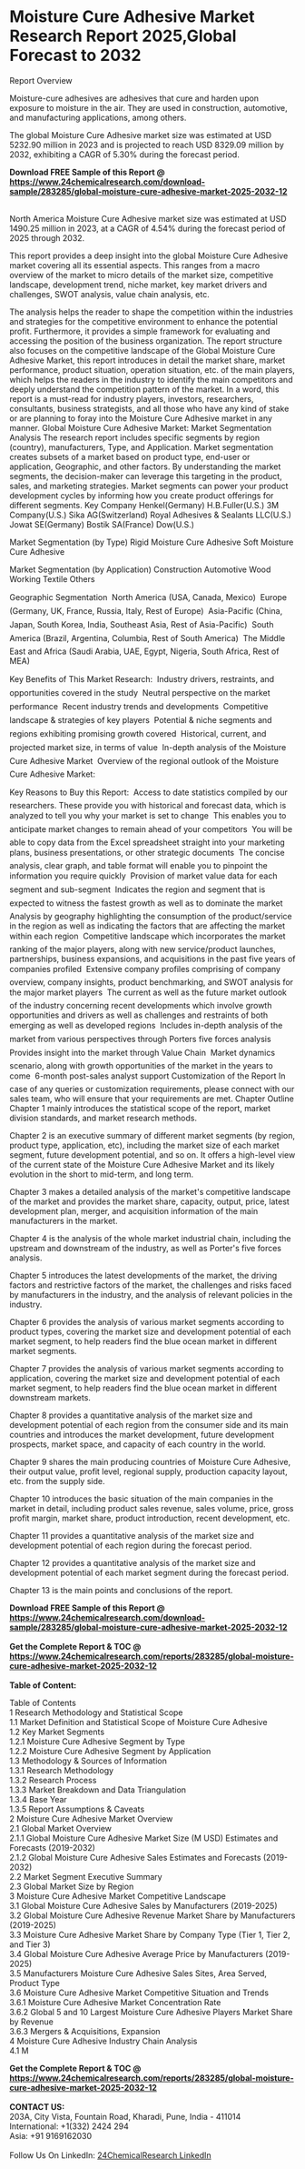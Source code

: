 <h1>Moisture Cure Adhesive Market Research Report 2025,Global Forecast to 2032</h1><p>Report Overview</p><p>
Moisture-cure adhesives are adhesives that cure and harden upon exposure to moisture in the air. They are used in construction, automotive, and manufacturing applications, among others.</p><p>
The global Moisture Cure Adhesive market size was estimated at USD 5232.90 million in 2023 and is projected to reach USD 8329.09 million by 2032, exhibiting a CAGR of 5.30% during the forecast period.</p><div><b>Download FREE Sample of this Report @ 
            <a href="https://www.24chemicalresearch.com/download-sample/283285/global-moisture-cure-adhesive-market-2025-2032-12">
            https://www.24chemicalresearch.com/download-sample/283285/global-moisture-cure-adhesive-market-2025-2032-12</a></b></div><br><p>
North America Moisture Cure Adhesive market size was estimated at USD 1490.25 million in 2023, at a CAGR of 4.54% during the forecast period of 2025 through 2032.</p><p>
This report provides a deep insight into the global Moisture Cure Adhesive market covering all its essential aspects. This ranges from a macro overview of the market to micro details of the market size, competitive landscape, development trend, niche market, key market drivers and challenges, SWOT analysis, value chain analysis, etc.</p><p>
The analysis helps the reader to shape the competition within the industries and strategies for the competitive environment to enhance the potential profit. Furthermore, it provides a simple framework for evaluating and accessing the position of the business organization. The report structure also focuses on the competitive landscape of the Global Moisture Cure Adhesive Market, this report introduces in detail the market share, market performance, product situation, operation situation, etc. of the main players, which helps the readers in the industry to identify the main competitors and deeply understand the competition pattern of the market.
In a word, this report is a must-read for industry players, investors, researchers, consultants, business strategists, and all those who have any kind of stake or are planning to foray into the Moisture Cure Adhesive market in any manner.
Global Moisture Cure Adhesive Market: Market Segmentation Analysis
The research report includes specific segments by region (country), manufacturers, Type, and Application. Market segmentation creates subsets of a market based on product type, end-user or application, Geographic, and other factors. By understanding the market segments, the decision-maker can leverage this targeting in the product, sales, and marketing strategies. Market segments can power your product development cycles by informing how you create product offerings for different segments.
Key Company
Henkel(Germany)
H.B.Fuller(U.S.)
3M Company(U.S.)
Sika AG(Switzerland)
Royal Adhesives &amp; Sealants LLC(U.S.)
Jowat SE(Germany)
Bostik SA(France)
Dow(U.S.)</p><p>
Market Segmentation (by Type)
Rigid Moisture Cure Adhesive
Soft Moisture Cure Adhesive</p><p>
Market Segmentation (by Application)
Construction
Automotive
Wood Working
Textile
Others</p><p>
Geographic Segmentation
 North America (USA, Canada, Mexico)
 Europe (Germany, UK, France, Russia, Italy, Rest of Europe)
 Asia-Pacific (China, Japan, South Korea, India, Southeast Asia, Rest of Asia-Pacific)
 South America (Brazil, Argentina, Columbia, Rest of South America)
 The Middle East and Africa (Saudi Arabia, UAE, Egypt, Nigeria, South Africa, Rest of MEA)</p><p>
Key Benefits of This Market Research:
 Industry drivers, restraints, and opportunities covered in the study
 Neutral perspective on the market performance
 Recent industry trends and developments
 Competitive landscape &amp; strategies of key players
 Potential &amp; niche segments and regions exhibiting promising growth covered
 Historical, current, and projected market size, in terms of value
 In-depth analysis of the Moisture Cure Adhesive Market
 Overview of the regional outlook of the Moisture Cure Adhesive Market:</p><p>
Key Reasons to Buy this Report:
 Access to date statistics compiled by our researchers. These provide you with historical and forecast data, which is analyzed to tell you why your market is set to change
 This enables you to anticipate market changes to remain ahead of your competitors
 You will be able to copy data from the Excel spreadsheet straight into your marketing plans, business presentations, or other strategic documents
 The concise analysis, clear graph, and table format will enable you to pinpoint the information you require quickly
 Provision of market value data for each segment and sub-segment
 Indicates the region and segment that is expected to witness the fastest growth as well as to dominate the market
 Analysis by geography highlighting the consumption of the product/service in the region as well as indicating the factors that are affecting the market within each region
 Competitive landscape which incorporates the market ranking of the major players, along with new service/product launches, partnerships, business expansions, and acquisitions in the past five years of companies profiled
 Extensive company profiles comprising of company overview, company insights, product benchmarking, and SWOT analysis for the major market players
 The current as well as the future market outlook of the industry concerning recent developments which involve growth opportunities and drivers as well as challenges and restraints of both emerging as well as developed regions
 Includes in-depth analysis of the market from various perspectives through Porters five forces analysis
 Provides insight into the market through Value Chain
 Market dynamics scenario, along with growth opportunities of the market in the years to come
 6-month post-sales analyst support
Customization of the Report
In case of any queries or customization requirements, please connect with our sales team, who will ensure that your requirements are met.
Chapter Outline
Chapter 1 mainly introduces the statistical scope of the report, market division standards, and market research methods.</p><p>
Chapter 2 is an executive summary of different market segments (by region, product type, application, etc), including the market size of each market segment, future development potential, and so on. It offers a high-level view of the current state of the Moisture Cure Adhesive Market and its likely evolution in the short to mid-term, and long term.</p><p>
Chapter 3 makes a detailed analysis of the market's competitive landscape of the market and provides the market share, capacity, output, price, latest development plan, merger, and acquisition information of the main manufacturers in the market.</p><p>
Chapter 4 is the analysis of the whole market industrial chain, including the upstream and downstream of the industry, as well as Porter's five forces analysis.</p><p>
Chapter 5 introduces the latest developments of the market, the driving factors and restrictive factors of the market, the challenges and risks faced by manufacturers in the industry, and the analysis of relevant policies in the industry.</p><p>
Chapter 6 provides the analysis of various market segments according to product types, covering the market size and development potential of each market segment, to help readers find the blue ocean market in different market segments.</p><p>
Chapter 7 provides the analysis of various market segments according to application, covering the market size and development potential of each market segment, to help readers find the blue ocean market in different downstream markets.</p><p>
Chapter 8 provides a quantitative analysis of the market size and development potential of each region from the consumer side and its main countries and introduces the market development, future development prospects, market space, and capacity of each country in the world.</p><p>
Chapter 9 shares the main producing countries of Moisture Cure Adhesive, their output value, profit level, regional supply, production capacity layout, etc. from the supply side.</p><p>
Chapter 10 introduces the basic situation of the main companies in the market in detail, including product sales revenue, sales volume, price, gross profit margin, market share, product introduction, recent development, etc.</p><p>
Chapter 11 provides a quantitative analysis of the market size and development potential of each region during the forecast period.</p><p>
Chapter 12 provides a quantitative analysis of the market size and development potential of each market segment during the forecast period.</p><p>
Chapter 13 is the main points and conclusions of the report.</p><p>
</p><div><b>Download FREE Sample of this Report @ 
            <a href="https://www.24chemicalresearch.com/download-sample/283285/global-moisture-cure-adhesive-market-2025-2032-12">
            https://www.24chemicalresearch.com/download-sample/283285/global-moisture-cure-adhesive-market-2025-2032-12</a></b></div><br><div><b>Get the Complete Report & TOC @ 
            <a href="https://www.24chemicalresearch.com/reports/283285/global-moisture-cure-adhesive-market-2025-2032-12">
            https://www.24chemicalresearch.com/reports/283285/global-moisture-cure-adhesive-market-2025-2032-12</a></b></div><br>
            <b>Table of Content:</b><p>Table of Contents<br />
1 Research Methodology and Statistical Scope<br />
1.1 Market Definition and Statistical Scope of Moisture Cure Adhesive<br />
1.2 Key Market Segments<br />
1.2.1 Moisture Cure Adhesive Segment by Type<br />
1.2.2 Moisture Cure Adhesive Segment by Application<br />
1.3 Methodology & Sources of Information<br />
1.3.1 Research Methodology<br />
1.3.2 Research Process<br />
1.3.3 Market Breakdown and Data Triangulation<br />
1.3.4 Base Year<br />
1.3.5 Report Assumptions & Caveats<br />
2 Moisture Cure Adhesive Market Overview<br />
2.1 Global Market Overview<br />
2.1.1 Global Moisture Cure Adhesive Market Size (M USD) Estimates and Forecasts (2019-2032)<br />
2.1.2 Global Moisture Cure Adhesive Sales Estimates and Forecasts (2019-2032)<br />
2.2 Market Segment Executive Summary<br />
2.3 Global Market Size by Region<br />
3 Moisture Cure Adhesive Market Competitive Landscape<br />
3.1 Global Moisture Cure Adhesive Sales by Manufacturers (2019-2025)<br />
3.2 Global Moisture Cure Adhesive Revenue Market Share by Manufacturers (2019-2025)<br />
3.3 Moisture Cure Adhesive Market Share by Company Type (Tier 1, Tier 2, and Tier 3)<br />
3.4 Global Moisture Cure Adhesive Average Price by Manufacturers (2019-2025)<br />
3.5 Manufacturers Moisture Cure Adhesive Sales Sites, Area Served, Product Type<br />
3.6 Moisture Cure Adhesive Market Competitive Situation and Trends<br />
3.6.1 Moisture Cure Adhesive Market Concentration Rate<br />
3.6.2 Global 5 and 10 Largest Moisture Cure Adhesive Players Market Share by Revenue<br />
3.6.3 Mergers & Acquisitions, Expansion<br />
4 Moisture Cure Adhesive Industry Chain Analysis<br />
4.1 M</p><div><b>Get the Complete Report & TOC @ 
            <a href="https://www.24chemicalresearch.com/reports/283285/global-moisture-cure-adhesive-market-2025-2032-12">
            https://www.24chemicalresearch.com/reports/283285/global-moisture-cure-adhesive-market-2025-2032-12</a></b></div><br><b>CONTACT US:</b><br>
            203A, City Vista, Fountain Road, Kharadi, Pune, India - 411014<br>
            International: +1(332) 2424 294<br>
            Asia: +91 9169162030 <br><br>
            Follow Us On LinkedIn: <a href="https://www.linkedin.com/company/24chemicalresearch/">24ChemicalResearch LinkedIn</a>